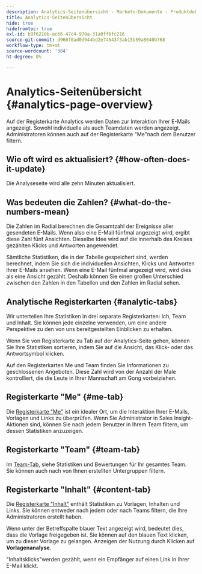 ```yaml
---
description: Analytics-Seitenübersicht - Marketo-Dokumente - Produktdokumentation
title: Analytics-Seitenübersicht
hide: true
hidefromtoc: true
exl-id: b9f6210b-ac66-47c4-970a-31a0ff6fc216
source-git-commit: d960f0ad0d944bd2e74543f3ab15b59a8040b768
workflow-type: tm+mt
source-wordcount: '384'
ht-degree: 0%

---
```


# Analytics-Seitenübersicht {#analytics-page-overview}

Auf der Registerkarte Analytics werden Daten zur Interaktion Ihrer E-Mails angezeigt. Sowohl individuelle als auch Teamdaten werden angezeigt. Administratoren können auch auf der Registerkarte &quot;Me&quot;nach dem Benutzer filtern.

## Wie oft wird es aktualisiert? {#how-often-does-it-update}

Die Analyseseite wird alle zehn Minuten aktualisiert.

## Was bedeuten die Zahlen? {#what-do-the-numbers-mean}

Die Zahlen im Radial berechnen die Gesamtzahl der Ereignisse aller gesendeten E-Mails. Wenn also eine E-Mail fünfmal angezeigt wird, ergibt diese Zahl fünf Ansichten. Dieselbe Idee wird auf die innerhalb des Kreises gezählten Klicks und Antworten angewendet.

Sämtliche Statistiken, die in der Tabelle gespeichert sind, werden berechnet, indem Sie sich die individuellen Ansichten, Klicks und Antworten Ihrer E-Mails ansehen. Wenn eine E-Mail fünfmal angezeigt wird, wird dies als eine Ansicht gezählt. Deshalb können Sie einen großen Unterschied zwischen den Zahlen in den Tabellen und den Zahlen im Radial sehen.

## Analytische Registerkarten {#analytic-tabs}

Wir unterteilen Ihre Statistiken in drei separate Registerkarten: Ich, Team und Inhalt. Sie können jede einzelne verwenden, um eine andere Perspektive zu den von uns bereitgestellten Einblicken zu erhalten.

Wenn Sie von Registerkarte zu Tab auf der Analytics-Seite gehen, können Sie Ihre Statistiken sortieren, indem Sie auf die Ansicht, das Klick- oder das Antwortsymbol klicken.

Auf den Registerkarten Me und Team finden Sie Informationen zu geschlossenen Angeboten. Diese Zahl wird von der Anzahl der Male kontrolliert, die die Leute in Ihrer Mannschaft am Gong vorbeiziehen.

## Registerkarte &quot;Me&quot; {#me-tab}

Die [Registerkarte &quot;Me&quot;](/help/marketo/product-docs/marketo-sales-insight/actions/analytics/understanding-the-me-tab.md) ist ein idealer Ort, um die Interaktion Ihrer E-Mails, Vorlagen und Links zu überprüfen. Wenn Sie Administrator in Sales Insight-Aktionen sind, können Sie nach jedem Benutzer in Ihrem Team filtern, um dessen Statistiken anzuzeigen.

## Registerkarte &quot;Team&quot; {#team-tab}

Im [Team-Tab](/help/marketo/product-docs/marketo-sales-insight/actions/analytics/understanding-the-team-tab.md), siehe Statistiken und Bewertungen für Ihr gesamtes Team. Sie können auch nach von Ihnen erstellten Untergruppen filtern.

## Registerkarte &quot;Inhalt&quot; {#content-tab}

Die [Registerkarte &quot;Inhalt&quot;](/help/marketo/product-docs/marketo-sales-insight/actions/analytics/understanding-the-content-tab.md) enthält Statistiken zu Vorlagen, Inhalten und Links. Sie können entweder nach jedem oder nach Teams filtern, die Ihre Administratoren erstellt haben.

Wenn unter der Betreffspalte blauer Text angezeigt wird, bedeutet dies, dass die Vorlage freigegeben ist. Sie können auf den blauen Text klicken, um zu dieser Vorlage zu gelangen. Anzeigen der Nutzung durch Klicken auf **Vorlagenanalyse**.

&quot;Inhaltsklicks&quot;werden gezählt, wenn ein Empfänger auf einen Link in Ihrer E-Mail klickt.
